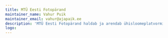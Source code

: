 ```yaml
---
title: MTÜ Eesti Fotopärand
maintainer_name: Vahur Puik
maintainer_email: vahur@ajapaik.ee
description: 'MTÜ Eesti Fotopärand haldab ja arendab ühisloomeplatvormi Ajapaik.ee, millel kasutajad saavad ajaloolise pildimaterjali andmeid rikastada.'
logo: 
---
```

